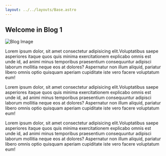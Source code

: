 ```yaml
---
layout: ../../layouts/Base.astro
---
```


## Welcome in Blog 1

![Blog Image](https://cdn.searchenginejournal.com/wp-content/uploads/2020/08/7-ways-a-blog-can-help-your-business-right-now-5f3c06b9eb24e-1280x720.png)

Lorem ipsum dolor, sit amet consectetur adipisicing elit.Voluptatibus saepe asperiores itaque quos quis minima exercitationem explicabo omnis est unde id, ad animi minus temporibus praesentium consequuntur adipisci laborum mollitia neque eos at dolores? Aspernatur non illum aliquid, pariatur libero omnis optio quisquam aperiam cupiditate iste vero facere voluptatum eum!

Lorem ipsum dolor, sit amet consectetur adipisicing elit.Voluptatibus saepe asperiores itaque quos quis minima exercitationem explicabo omnis est unde id, ad animi minus temporibus praesentium consequuntur adipisci laborum mollitia neque eos at dolores? Aspernatur non illum aliquid, pariatur libero omnis optio quisquam aperiam cupiditate iste vero facere voluptatum eum!

Lorem ipsum dolor, sit amet consectetur adipisicing elit.Voluptatibus saepe asperiores itaque quos quis minima exercitationem explicabo omnis est unde id, ad animi minus temporibus praesentium consequuntur adipisci laborum mollitia neque eos at dolores? Aspernatur non illum aliquid, pariatur libero omnis optio quisquam aperiam cupiditate iste vero facere voluptatum eum!